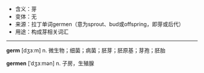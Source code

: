 - <span class="definition">含义：芽</span>
- <span class="definition">变体：无</span>
- <span class="definition">来源：拉丁单词germen（意为sprout、bud或offspring，即芽或后代）</span>
- <span class="definition">用途：构成芽相关词汇</span>

---

<span class="vocabulary">**germ**</span> [dʒɜːm] n. 微生物；细菌；病菌；胚芽；胚原基；芽孢；胚胎

<span class="vocabulary">**germen**</span> [ˈdʒɜːmən] n. 子房，生殖腺

